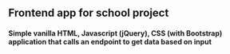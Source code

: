 ## Frontend app for school project

#### Simple vanilla HTML, Javascript (jQuery), CSS (with Bootstrap) application that calls an endpoint to get data based on input
